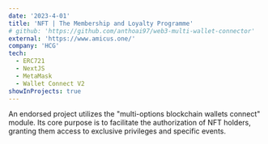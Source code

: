 ```yaml
---
date: '2023-4-01'
title: 'NFT | The Membership and Loyalty Programme'
# github: 'https://github.com/anthoai97/web3-multi-wallet-connector'
external: 'https://www.amicus.one/'
company: 'HCG'
tech:
  - ERC721
  - NextJS
  - MetaMask
  - Wallet Connect V2
showInProjects: true
---
```


An endorsed project utilizes the "multi-options blockchain wallets connect" module.
Its core purpose is to facilitate the authorization of NFT holders, granting them access to exclusive privileges and specific events.
